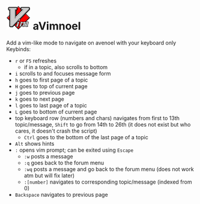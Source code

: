 # ![Logo](img/avimnoel64x64.png) aVimnoel

Add a vim-like mode to navigate on avenoel with your keyboard only
Keybinds:
- `r` or `F5` refreshes
  - if in a topic, also scrolls to bottom 
- `i` scrolls to and focuses message form
- `h` goes to first page of a topic
- `H` goes to top of current page
- `j` goes to previous page
- `k` goes to next page
- `l` goes to last page of a topic
- `L` goes to bottom of current page
- top keyboard row (numbers and chars) navigates from first to 13th topic/message, `Shift` to go from 14th to 26th (it does not exist but who cares, it doesn't crash the script)
  - `Ctrl` goes to the bottom of the last page of a topic 
- `Alt` shows hints
- `:` opens vim prompt; can be exited using `Escape`
  - `:w` posts a message
  - `:q` goes back to the forum menu 
  - `:wq` posts a message and go back to the forum menu (does not work atm but will fix later)
  - `:[number]` navigates to corresponding topic/message (indexed from 0)
- `Backspace` navigates to previous page
